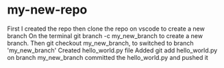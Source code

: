 # my-new-repo
First I created the repo then clone the repo on vscode to create a new branch
On the terminal git branch -c my_new_branch to create a new branch. 
Then git checkout my_new_branch, to switched to branch 'my_new_branch'
Created hello_world.py file 
Added git add hello_world.py on branch my_new_branch
committed the hello_world.py and pushed it
